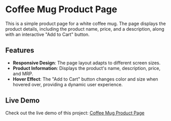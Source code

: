 # Coffee Mug Product Page

This is a simple product page for a white coffee mug. The page displays the product details, including the product name, price, and a description, along with an interactive "Add to Cart" button.

## Features

- **Responsive Design**: The page layout adapts to different screen sizes.
- **Product Information**: Displays the product's name, description, price, and MRP.
- **Hover Effect**: The "Add to Cart" button changes color and size when hovered over, providing a dynamic user experience.


## Live Demo

Check out the live demo of this project: [Coffee Mug Product Page](https://mahendrajangid2583.github.io/coffee-card/)


